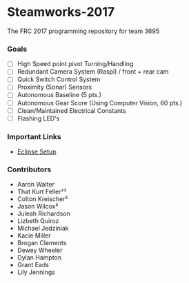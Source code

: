 # Steamworks-2017
The FRC 2017 programming repository for team 3695

### Goals
 - [ ] High Speed point pivot Turning/Handling
 - [ ] Redundant Camera System (Raspi) / front + rear cam
 - [ ] Quick Switch Control System
 - [ ] Proximity (Sonar) Sensors
 - [ ] Autonomous Baseline (5 pts.)
 - [ ] Autonomous Gear Score  (Using Computer Vision, 60 pts.)
 - [ ] Clean/Maintained Electrical Constants
 - [ ] Flashing LED's

### Important Links
 - [Eclipse Setup](https://wpilib.screenstepslive.com/s/4485/m/13809/l/599681-installing-eclipse-c-java)

### Contributors
 * Aaron Walter
 * That Kurt Feller²³ 
 * Colton Kreischer²
 * Jason Wilcox²
 * Juleah Richardson
 * Lizbeth Quiroz
 * Michael Jedziniak
 * Kacie Miller
 * Brogan Clements
 * Dewey Wheeler
 * Dylan Hampton
 * Grant Eads
 * Lily Jennings
